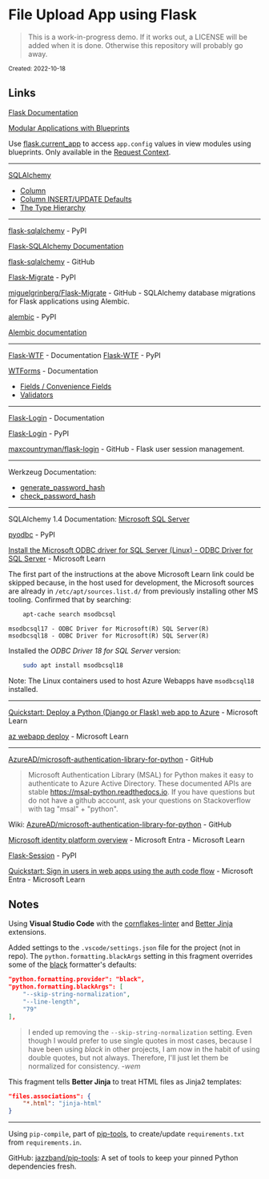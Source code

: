 # File Upload App using Flask

> This is a work-in-progress demo. If it works out, a LICENSE will be added when it is done. Otherwise this repository will probably go away.

<sub>Created: 2022-10-18</sub>

## Links

[Flask Documentation](https://flask.palletsprojects.com/en/latest/)

[Modular Applications with Blueprints](https://flask.palletsprojects.com/en/latest/blueprints/)

Use [flask.current_app](https://flask.palletsprojects.com/en/latest/api/#flask.current_app) to access `app.config` values in view modules using blueprints. Only available in the [Request Context](https://flask.palletsprojects.com/en/latest/reqcontext/#notes-on-proxies).

---

[SQLAlchemy](https://www.sqlalchemy.org/)
- [Column](https://docs.sqlalchemy.org/en/14/core/metadata.html?highlight=column#sqlalchemy.schema.Column)
- [Column INSERT/UPDATE Defaults](https://docs.sqlalchemy.org/en/14/core/defaults.html)
- [The Type Hierarchy](https://docs.sqlalchemy.org/en/14/core/type_basics.html#the-camelcase-datatypes)

---

[flask-sqlalchemy](https://pypi.org/project/flask-sqlalchemy/) - PyPI

[Flask-SQLAlchemy Documentation](https://flask-sqlalchemy.palletsprojects.com/en/3.0.x/)

[flask-sqlalchemy](https://github.com/pallets-eco/flask-sqlalchemy/) - GitHub


[Flask-Migrate](https://pypi.org/project/Flask-Migrate/) - PyPI

[miguelgrinberg/Flask-Migrate](https://github.com/miguelgrinberg/flask-migrate) - GitHub - SQLAlchemy database migrations for Flask applications using Alembic.

[alembic](https://pypi.org/project/alembic/) - PyPI

[Alembic documentation](https://alembic.sqlalchemy.org/en/latest/)

---

[Flask-WTF](https://flask-wtf.readthedocs.io/en/1.0.x/) - Documentation
[Flask-WTF](https://pypi.org/project/Flask-WTF/) - PyPI

[WTForms](https://wtforms.readthedocs.io/en/3.0.x/) - Documentation
- [Fields / Convenience Fields](https://wtforms.readthedocs.io/en/3.0.x/fields/#convenience-fields)
- [Validators](https://wtforms.readthedocs.io/en/3.0.x/validators/)

---

[Flask-Login](https://flask-login.readthedocs.io/en/latest/) - Documentation

[Flask-Login](https://pypi.org/project/Flask-Login/) - PyPI

[maxcountryman/flask-login](https://github.com/maxcountryman/flask-login) - GitHub - Flask user session management.

---

Werkzeug Documentation:
- [generate_password_hash](https://werkzeug.palletsprojects.com/en/2.2.x/utils/#werkzeug.security.generate_password_hash)
- [check_password_hash](https://werkzeug.palletsprojects.com/en/2.2.x/utils/#werkzeug.security.check_password_hash)


---

 SQLAlchemy 1.4 Documentation: [Microsoft SQL Server](https://docs.sqlalchemy.org/en/14/dialects/mssql.html#module-sqlalchemy.dialects.mssql.pyodbc)

[pyodbc](https://pypi.org/project/pyodbc/) - PyPI


[Install the Microsoft ODBC driver for SQL Server (Linux) - ODBC Driver for SQL Server](https://learn.microsoft.com/en-us/sql/connect/odbc/linux-mac/installing-the-microsoft-odbc-driver-for-sql-server?view=sql-server-ver16#ubuntu18) - Microsoft Learn


The first part of the instructions at the above Microsoft Learn link could be skipped because, in the host used for development, the Microsoft sources are already in `/etc/apt/sources.list.d/` from previously installing other MS tooling. Confirmed that by searching:

```bash
    apt-cache search msodbcsql
```

    msodbcsql17 - ODBC Driver for Microsoft(R) SQL Server(R)
    msodbcsql18 - ODBC Driver for Microsoft(R) SQL Server(R)

Installed the *ODBC Driver 18 for SQL Server* version:

```bash
    sudo apt install msodbcsql18
```
Note: The Linux containers used to host Azure Webapps have `msodbcsql18` installed.

---

[Quickstart: Deploy a Python (Django or Flask) web app to Azure](https://learn.microsoft.com/en-us/azure/app-service/quickstart-python?tabs=flask%2Cmac-linux%2Cazure-cli%2Czip-deploy%2Cdeploy-instructions-azcli%2Cterminal-bash%2Cdeploy-instructions-zip-azcli#3---deploy-your-application-code-to-azure) -  Microsoft Learn

[az webapp deploy](https://learn.microsoft.com/en-us/cli/azure/webapp?view=azure-cli-latest#az-webapp-deploy) - Microsoft Learn

---

[AzureAD/microsoft-authentication-library-for-python](https://github.com/AzureAD/microsoft-authentication-library-for-python) - GitHub
> Microsoft Authentication Library (MSAL) for Python makes it easy to authenticate to Azure Active Directory. These documented APIs are stable https://msal-python.readthedocs.io. If you have questions but do not have a github account, ask your questions on Stackoverflow with tag &quot;msal&quot; + &quot;python&quot;.

 Wiki: [AzureAD/microsoft-authentication-library-for-python](https://github.com/AzureAD/microsoft-authentication-library-for-python/wiki) - GitHub

[Microsoft identity platform overview](https://learn.microsoft.com/en-us/azure/active-directory/develop/v2-overview) - Microsoft Entra -  Microsoft Learn

[Flask-Session](https://pypi.org/project/Flask-Session/) - PyPI

[Quickstart: Sign in users in web apps using the auth code flow](https://learn.microsoft.com/en-us/azure/active-directory/develop/web-app-quickstart?pivots=devlang-python) - Microsoft Entra - Microsoft Learn


## Notes

Using **Visual Studio Code** with the [cornflakes-linter](https://marketplace.visualstudio.com/items?itemName=kevinglasson.cornflakes-linter) and [Better Jinja](https://marketplace.visualstudio.com/items?itemName=samuelcolvin.jinjahtml) extensions.

Added settings to the `.vscode/settings.json` file for the project (not in repo). The `python.formatting.blackArgs` setting in this fragment overrides some of the [black](https://pypi.org/project/black/) formatter's defaults:

```json
"python.formatting.provider": "black",
"python.formatting.blackArgs": [
    "--skip-string-normalization",
    "--line-length",
    "79"
],
```

> I ended up removing the `--skip-string-normalization` setting. Even though I would prefer to use single quotes in most cases, because I have been using *black* in other projects, I am now in the habit of using double quotes, but not always. Therefore, I'll just let them be normalized for consistency. *-wem*

This fragment tells **Better Jinja** to treat HTML files as Jinja2 templates:

```json
"files.associations": {
    "*.html": "jinja-html"
}
```

---

Using `pip-compile`, part of [pip-tools](https://pypi.org/project/pip-tools/), to create/update `requirements.txt` from `requirements.in`.

GitHub: [jazzband/pip-tools](https://github.com/jazzband/pip-tools/): A set of tools to keep your pinned Python dependencies fresh.
